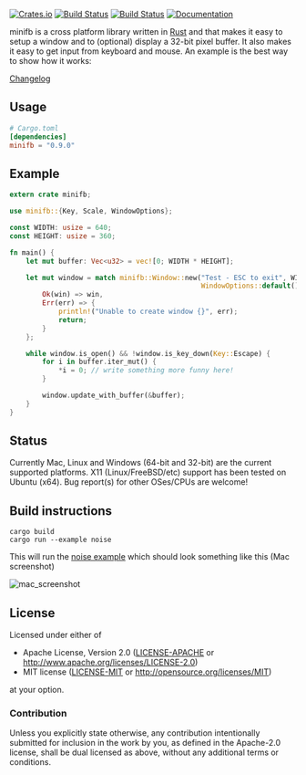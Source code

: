 [![Crates.io](https://img.shields.io/crates/v/minifb.svg)](https://crates.io/crates/minifb)
[![Build Status](https://travis-ci.org/emoon/rust_minifb.svg)](https://travis-ci.org/emoon/rust_minifb)
[![Build Status](https://ci.appveyor.com/api/projects/status/sfvgqq4d4sjulkbx?svg=true)](https://ci.appveyor.com/project/emoon/rust-minifb)
[![Documentation](https://docs.rs/minifb/badge.svg)](https://docs.rs/minifb)

minifb is a cross platform library written in [Rust](https://www.rust-lang.org) and that makes it easy to setup a window and to (optional) display a 32-bit pixel buffer.  It also makes it easy to get input from keyboard and mouse.
An example is the best way to show how it works:

[Changelog](https://github.com/emoon/rust_minifb/blob/master/CHANGELOG.md)

Usage
-----

```toml
# Cargo.toml
[dependencies]
minifb = "0.9.0"
```

Example
-------

```rust
extern crate minifb;

use minifb::{Key, Scale, WindowOptions};

const WIDTH: usize = 640;
const HEIGHT: usize = 360;

fn main() {
    let mut buffer: Vec<u32> = vec![0; WIDTH * HEIGHT];

    let mut window = match minifb::Window::new("Test - ESC to exit", WIDTH, HEIGHT,
    										   WindowOptions::default()) {
        Ok(win) => win,
        Err(err) => {
            println!("Unable to create window {}", err);
            return;
        }
    };

    while window.is_open() && !window.is_key_down(Key::Escape) {
        for i in buffer.iter_mut() {
            *i = 0; // write something more funny here!
        }

        window.update_with_buffer(&buffer);
    }
}
```

Status
------
Currently Mac, Linux and Windows (64-bit and 32-bit) are the current supported platforms. X11 (Linux/FreeBSD/etc) support has been tested on Ubuntu (x64). Bug report(s) for other OSes/CPUs are welcome!


Build instructions
------------------

```
cargo build
cargo run --example noise
```

This will run the [noise example](https://github.com/emoon/rust_minifb/blob/master/examples/noise.rs) which should look something like this (Mac screenshot)

![mac_screenshot](https://dl.dropboxusercontent.com/u/5205843/rust_minifb/noise_screen.png)

## License

Licensed under either of

 * Apache License, Version 2.0 ([LICENSE-APACHE](LICENSE-APACHE) or http://www.apache.org/licenses/LICENSE-2.0)
 * MIT license ([LICENSE-MIT](LICENSE-MIT) or http://opensource.org/licenses/MIT)

at your option.

### Contribution

Unless you explicitly state otherwise, any contribution intentionally submitted for inclusion in the work by you, as defined in the Apache-2.0 license, shall be dual licensed as above, without any additional terms or conditions.
